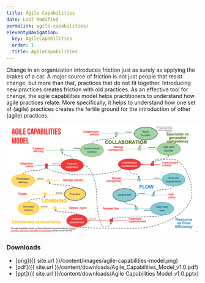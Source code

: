 ```yaml
---
title: Agile Capabilities
date: Last Modified 
permalink: agile-capabilities/
eleventyNavigation:
  key: AgileCapabilities 
  order: 1
  title: AgileCapabilities
---
```


Change in an organization introduces friction just as surely as applying the brakes of a car.
A major source of friction is not just people that resist change, but more than that,
practices that do not fit together. Introducing new practices creates friction with old practices.
As an effective tool for change, the agile capabilities model helps practitioners to understand
how agile practices relate. More specifically, it helps to understand how one set of (agile) practices
creates the fertile ground for the introduction of other (agile) practices.

![Agile Capabilities Model](/content/images/agile-capabilities-model.png)

### Downloads
* [png]({{ site.url }}/content/images/agile-capabilities-model.png)
* [pdf]({{ site.url }}/content/downloads/Agile_Capabilities_Model_v1.0.pdf)
* [ppt]({{ site.url }}/content/downloads/Agile Capabilities Model_v1.0.pptx)


